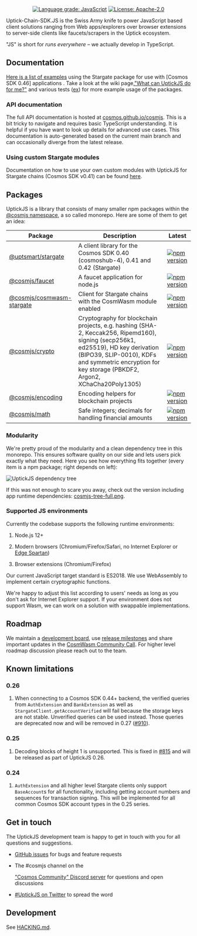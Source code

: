 <div align="center">
  <a href="https://lgtm.com/projects/g/cosmos/cosmjs/context:javascript"><img alt="Language grade: JavaScript" src="https://img.shields.io/lgtm/grade/javascript/g/cosmos/cosmjs.svg?logo=lgtm&logoWidth=18"/></a>
  <a href="https://github.com/cosmos/cosmjs/blob/main/LICENSE">
    <img alt="License: Apache-2.0" src="https://img.shields.io/github/license/cosmos/cosmjs.svg" />
  </a>
</div>

Uptick-Chain-SDK.JS is the Swiss Army knife to power JavaScript based client solutions ranging from Web apps/explorers
over browser extensions to server-side clients like faucets/scrapers in the Uptick ecosystem.

"JS" is short for _runs everywhere_ – we actually develop in TypeScript.

## Documentation

[Here is a list of examples][guided tour] using the Stargate package for use with [Cosmos SDK 0.46] applications . Take
a look at the wiki page,["What can UptickJS do for me?"](https://github.com/cosmos/cosmjs/wiki/What-can-UptickJS-do-for-me%3F)
and various tests ([ex](https://github.com/cosmos/cosmjs/blob/main/packages/stargate/src/signingstargateclient.spec.ts))
for more example usage of the packages.

[guided tour]: https://gist.github.com/webmaster128/8444d42a7eceeda2544c8a59fbd7e1d9

[cosmos sdk 0.41]: https://github.com/cosmos/cosmos-sdk/tree/v0.41.0

[gaia 4]: https://github.com/cosmos/gaia/tree/v4.0.0

### API documentation

The full API documentation is hosted at [cosmos.github.io/cosmjs]. This is a bit tricky to navigate and requires basic
TypeScript understanding. It is helpful if you have want to look up details for advanced use cases. This documentation
is auto-generated based on the current main branch and can occasionally diverge from the latest release.

[cosmos.github.io/cosmjs]: https://cosmos.github.io/cosmjs

### Using custom Stargate modules

Documentation on how to use your own custom modules with UptickJS for Stargate chains (Cosmos SDK v0.41) can be found
[here](https://github.com/cosmos/cosmjs/blob/main/packages/stargate/CUSTOM_PROTOBUF_CODECS.md).

## Packages

UptickJS is a library that consists of many smaller npm packages within the
[@cosmjs namespace](https://www.npmjs.com/org/cosmjs), a so called monorepo. Here are some of them to get an idea:

| Package                                                 | Description                                                                                                                                                                                                                              | Latest                                                                                                                                |
| ------------------------------------------------------- | ---------------------------------------------------------------------------------------------------------------------------------------------------------------------------------------------------------------------------------------- | ------------------------------------------------------------------------------------------------------------------------------------- |
| [@uptsmart/stargate](packages/stargate)                   | A client library for the Cosmos SDK 0.40 (cosmoshub-4), 0.41 and 0.42 (Stargate)                                                                                                                                                         | [![npm version](https://img.shields.io/npm/v/@uptsmart/stargate.svg)](https://www.npmjs.com/package/@uptsmart/stargate)                   |
| [@cosmjs/faucet](packages/faucet)                       | A faucet application for node.js                                                                                                                                                                                                         | [![npm version](https://img.shields.io/npm/v/@cosmjs/faucet.svg)](https://www.npmjs.com/package/@cosmjs/faucet)                       |
| [@cosmjs/cosmwasm-stargate](packages/cosmwasm-stargate) | Client for Stargate chains with the CosmWasm module enabled                                                                                                                                                                              | [![npm version](https://img.shields.io/npm/v/@cosmjs/cosmwasm-stargate.svg)](https://www.npmjs.com/package/@cosmjs/cosmwasm-stargate) |
| [@cosmjs/crypto](packages/crypto)                       | Cryptography for blockchain projects, e.g. hashing (SHA-2, Keccak256, Ripemd160), signing (secp256k1, ed25519), HD key derivation (BIPO39, SLIP-0010), KDFs and symmetric encryption for key storage (PBKDF2, Argon2, XChaCha20Poly1305) | [![npm version](https://img.shields.io/npm/v/@cosmjs/crypto.svg)](https://www.npmjs.com/package/@cosmjs/crypto)                       |
| [@cosmjs/encoding](packages/encoding)                   | Encoding helpers for blockchain projects                                                                                                                                                                                                 | [![npm version](https://img.shields.io/npm/v/@cosmjs/encoding.svg)](https://www.npmjs.com/package/@cosmjs/encoding)                   |
| [@cosmjs/math](packages/math)                           | Safe integers; decimals for handling financial amounts                                                                                                                                                                                   | [![npm version](https://img.shields.io/npm/v/@cosmjs/math.svg)](https://www.npmjs.com/package/@cosmjs/math)                           |

### Modularity

We're pretty proud of the modularity and a clean dependency tree in this monorepo. This ensures software quality on our
side and lets users pick exactly what they need. Here you see how everything fits together (every item is a npm package;
right depends on left):

![UptickJS dependency tree](docs/cosmjs-tree.png)

If this was not enough to scare you away, check out the version including app runtime
dependencies: [cosmjs-tree-full.png](docs/cosmjs-tree-full.png).

<!--
Build with depsight (https://github.com/webmaster128/depsight), using:

from_npm . | depsight --include "^@cosmjs" --format png --dpi 150 --output docs/cosmjs-tree.png
from_npm . | depsight --exclude cosmjs-monorepo-root --format png --dpi 150 --output docs/cosmjs-tree-full.png
optipng docs/cosmjs-tree*.png
-->

### Supported JS environments

Currently the codebase supports the following runtime environments:

1. Node.js 12+

2. Modern browsers (Chromium/Firefox/Safari, no Internet Explorer or
   [Edge Spartan](https://en.wikipedia.org/wiki/Microsoft_Edge#Development))

3. Browser extensions (Chromium/Firefox)

Our current JavaScript target standard is ES2018. We use WebAssembly to implement certain cryptographic functions.

We're happy to adjust this list according to users' needs as long as you don't ask for Internet Explorer support. If
your environment does not support Wasm, we can work on a solution with swappable implementations.

## Roadmap

We maintain a [development board](https://github.com/orgs/cosmos/projects/6),
use [release milestones](https://github.com/cosmos/cosmjs/milestones) and share important updates in
the [CosmWasm Community Call]. For higher level roadmap discussion please reach out to the team.

[cosmwasm community call]:
https://github.com/CosmWasm/cosmwasm/issues?q=label%3A%22Community+Call+%F0%9F%97%BA%F0%9F%93%9E%22

## Known limitations

### 0.26

1. When connecting to a Cosmos SDK 0.44+ backend, the verified queries from
   `AuthExtension` and `BankExtension` as well as
   `StargateClient.getAccountVerified` will fail because the storage keys are not stable. Unverified queries can be used
   instead. Those queries are deprecated now and will be removed in 0.27 ([#910]).

[#910]: https://github.com/cosmos/cosmjs/pull/910

### 0.25

1. Decoding blocks of height 1 is unsupported. This is fixed in [#815] and will be released as part of UptickJS 0.26.

[#815]: https://github.com/cosmos/cosmjs/pull/815

### 0.24

1. `AuthExtension` and all higher level Stargate clients only support
   `BaseAccount`s for all functionality, including getting account numbers and sequences for transaction signing. This
   will be implemented for all common Cosmos SDK account types in the 0.25 series.

## Get in touch

The UptickJS development team is happy to get in touch with you for all questions and suggestions.

- [GitHub issues](https://github.com/cosmos/cosmjs/issues) for bugs and feature requests

- The #cosmjs channel on the
  
  ["Cosmos Community" Discord server](https://discord.gg/vcExX9T) for questions and open discussions
  
- [#UptickJS on Twitter](https://twitter.com/search?q=%23CosmJS) to spread the word


## Development

See [HACKING.md](HACKING.md).

